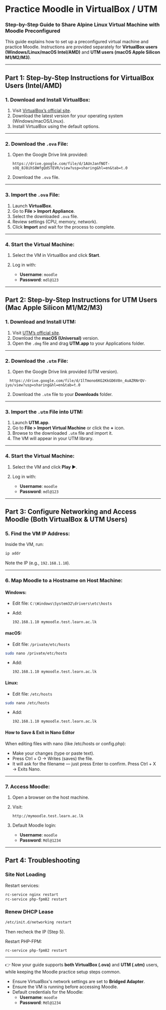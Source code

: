 
# **Practice Moodle in VirtualBox / UTM**

### Step-by-Step Guide to Share Alpine Linux Virtual Machine with Moodle Preconfigured

This guide explains how to set up a preconfigured virtual machine and practice Moodle. Instructions are provided separately for **VirtualBox users (Windows/Linux/macOS Intel/AMD)** and **UTM users (macOS Apple Silicon M1/M2/M3)**.

---

## **Part 1: Step-by-Step Instructions for VirtualBox Users (Intel/AMD)**

### **1. Download and Install VirtualBox**:

1. Visit [VirtualBox’s official site](https://www.virtualbox.org/).
2. Download the latest version for your operating system (Windows/macOS/Linux).
3. Install VirtualBox using the default options.

---

### **2. Download the `.ova` File**:

1. Open the Google Drive link provided:

   ```
   https://drive.google.com/file/d/1AUnJanfNOT-sOQ_8J8ihS8WfgQdSTEVR/view?usp=sharing&hl=en&tab=t.0
   ```
<!-- https://drive.google.com/file/d/1AUnJanfNOT-sOQ_8J8ihS8WfgQdSTEVR/view?usp=sharing-->
   
2. Download the `.ova` file.

---

### **3. Import the `.ova` File**:

1. Launch **VirtualBox**.
2. Go to **File > Import Appliance**.
3. Select the downloaded `.ova` file.
4. Review settings (CPU, memory, network).
5. Click **Import** and wait for the process to complete.

---

### **4. Start the Virtual Machine**:

1. Select the VM in VirtualBox and click **Start**.
2. Log in with:

   * **Username**: `moodle`
   * **Password**: `mdl@123`

---

## **Part 2: Step-by-Step Instructions for UTM Users (Mac Apple Silicon M1/M2/M3)**

### **1. Download and Install UTM**:

1. Visit [UTM’s official site](https://mac.getutm.app/).
2. Download the **macOS (Universal)** version.
3. Open the `.dmg` file and drag **UTM.app** to your Applications folder.

---

### **2. Download the `.utm` File**:

1. Open the Google Drive link provided (UTM version).
 ```
   https://drive.google.com/file/d/1lTmono6KG2KkGD6V8n_4uAZRNrQV-iyo/view?usp=sharing&hl=en&tab=t.0
   ```
<!-- https://drive.google.com/file/d/1lTmono6KG2KkGD6V8n_4uAZRNrQV-iyo/view?usp=sharing-->

2. Download the `.utm` file to your **Downloads** folder.

---

### **3. Import the `.utm` File into UTM**:

1. Launch **UTM.app**.
2. Go to **File > Import Virtual Machine** or click the **+** icon.
3. Browse to the downloaded `.utm` file and import it.
4. The VM will appear in your UTM library.

---

### **4. Start the Virtual Machine**:

1. Select the VM and click **Play ▶**.
2. Log in with:

   * **Username**: `moodle`
   * **Password**: `mdl@123`

---

## **Part 3: Configure Networking and Access Moodle (Both VirtualBox & UTM Users)**

### **5. Find the VM IP Address**:

Inside the VM, run:

```bash
ip addr
```

Note the IP (e.g., `192.168.1.10`).

---

### **6. Map Moodle to a Hostname on Host Machine**:

#### **Windows**:

* Edit file: `C:\Windows\System32\drivers\etc\hosts`
* Add:

  ```
  192.168.1.10 mymoodle.test.learn.ac.lk
  ```

#### **macOS**:

* Edit file: `/private/etc/hosts`

```bash
sudo nano /private/etc/hosts
```

* Add:

  ```
  192.168.1.10 mymoodle.test.learn.ac.lk
  ```

#### **Linux**:

* Edit file: `/etc/hosts`

```bash
sudo nano /etc/hosts
```

* Add:

  ```
  192.168.1.10 mymoodle.test.learn.ac.lk
  ```


#### How to Save & Exit in Nano Editor

When editing files with nano (like /etc/hosts or config.php):

- Make your changes (type or paste text).
- Press Ctrl + O → Writes (saves) the file.
- It will ask for the filename — just press Enter to confirm.
Press Ctrl + X → Exits Nano.

---

### **7. Access Moodle**:

1. Open a browser on the host machine.
2. Visit:

   ```
   http://mymoodle.test.learn.ac.lk
   ```
3. Default Moodle login:

   * **Username**: `moodle`
   * **Password**: `Mdl@1234`

---

## **Part 4: Troubleshooting**

### **Site Not Loading**

Restart services:

```bash
rc-service nginx restart
rc-service php-fpm82 restart
```

<!-- ### **Permission Issues**

```bash
chmod -R 777 /var/www/moodledata
```

### **Error Logs**

```bash
tail -f /var/log/nginx/error.log
``` -->

### **Renew DHCP Lease**

```bash
/etc/init.d/networking restart 
```

Then recheck the IP (Step 5).

<!-- ### **Plugin Installation Errors**

Edit `config.php`:

```php
@error_reporting(E_ALL | E_STRICT);
@ini_set('display_errors', '1');
$CFG->debug = (E_ALL | E_STRICT);
$CFG->debugdisplay = 1;
```

### **Update PHP-FPM User/Group**

Edit:

```bash
vi /etc/php82/php-fpm.d/www.conf
```

Set:

```
user = nginx
group = nginx
```   -->

Restart PHP-FPM:

```bash
rc-service php-fpm82 restart
```
<!-- 
Set Moodle config directory permissions:

```php
$CFG->directorypermissions = 0777;
```  -->

---

👉 Now your guide supports **both VirtualBox (.ova)** and **UTM (.utm)** users, while keeping the Moodle practice setup steps common.

- Ensure VirtualBox's network settings are set to **Bridged Adapter**.
- Ensure the VM is running before accessing Moodle.
- Default credentials for the Moodle:
  - **Username**: `moodle`
  - **Password**: `Mdl@1234`
